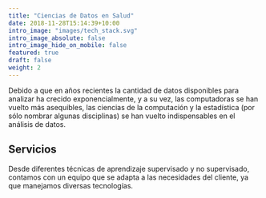 ```yaml
---
title: "Ciencias de Datos en Salud"
date: 2018-11-28T15:14:39+10:00
intro_image: "images/tech_stack.svg"
intro_image_absolute: false
intro_image_hide_on_mobile: false
featured: true
draft: false
weight: 2
---
```


Debido a que en años recientes la cantidad de datos disponibles para analizar ha crecido exponencialmente, y a su vez, las computadoras se han vuelto más asequibles, las ciencias de la computación y la estadística (por sólo nombrar algunas disciplinas) se han vuelto indispensables en el análisis de datos.

## Servicios

Desde diferentes técnicas de aprendizaje supervisado y no supervisado, contamos con un equipo que se adapta a las necesidades del cliente, ya que manejamos diversas tecnologías.

<!-- ![Technology stack](/dxandi/images/tech_stack.svg) -->